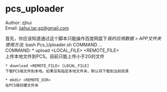 pcs_uploader
============

Author: zjhui  
Email: jiahui.tar.gz@gmail.com  

首先，你应该知道通过这个脚本只能操作百度网盘下*我的应用数据 > APP文件夹*  
*使用方法*: 
    bash Pcs_Uploader.sh COMMAND ...  
COMMAND:
    * upload <LOCAL_FILE> <REMOTE_FILE>  
    上传本地文件到PCS。目前只能上传小于2G的文件  
      
    * download <REMOTE_FILE> [LOCAL_FILE]  
    下载PCS端文件到本地。如果没有指定本地文件夹，默认将下载到当前目录  

    * mkdir <REMOTE_DIR>  
    在PCS端创建文件夹

